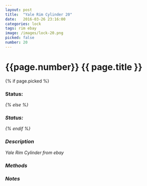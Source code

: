 ```yaml
---
layout: post
title:  "Yale Rim Cylinder 20"
date:   2016-03-26 23:16:00
categories: lock
tags: rim ebay
image: /images/lock-20.png
picked: false
number: 20
---
```


# {{page.number}} {{ page.title }}

{% if page.picked %}
### Status: <i class="fa fa-unlock"/>
{% else %}
### Status: <i class="fa fa-lock"/>
{% endif %}

### Description

Yale Rim Cylinder from ebay

### Methods

### Notes
